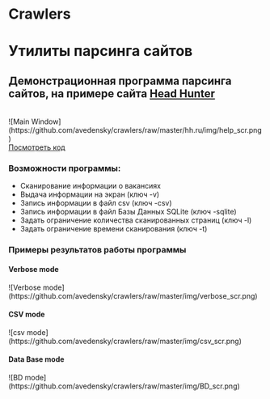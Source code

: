 # Crawlers
<h1>Утилиты парсинга сайтов</h1>

<h2>
Демонстрационная программа парсинга сайтов, на примере сайта 
<a href="https://hh.ru/">Head Hunter</a>
</h2>

<br>
![Main Window](https://github.com/avedensky/crawlers/raw/master/hh.ru/img/help_scr.png)

<br>
<a href="https://github.com/avedensky/crawlers/hh.ru/blob/master/hh_crawler.py">Посмотреть код</a>
<br>

<h3>Возможности программы:</h3>
<ul>
<li>
Сканирование информации о вакансиях
</li>
<li>
Выдача информации на экран (ключ -v)
</li>
<li>
Запись информации в файл csv (ключ -csv)
</li>
<li>
Запись информации в файл Базы Данных SQLite (ключ -sqlite)
</li>
<li>
Задать ограничение количества сканированных страниц (ключ -l)
</li>
<li>
Задать ограничение времени сканирования (ключ -t)
</li>
</ul>

<h3>Примеры результатов работы программы</h3>
<h4>Verbose mode</h4>
![Verbose mode](https://github.com/avedensky/crawlers/raw/master/img/verbose_scr.png)
<br>
<h4>CSV mode</h4>
![csv mode](https://github.com/avedensky/crawlers/raw/master/img/csv_scr.png)
<br>
<h4>Data Base mode</h4>
![BD mode](https://github.com/avedensky/crawlers/raw/master/img/BD_scr.png)
